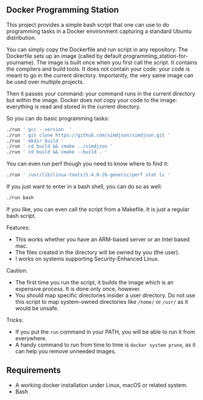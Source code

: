 ## Docker Programming Station


This project provides a simple bash script that one can use to do programming tasks in a
Docker environment capturing a standard Ubuntu distribution. 

You can simply copy the Dockerfile and run script in any repository.
The Dockerfile sets up an image (called by default programming_station-for-yourname). 
The image is built once when you first call the script. It contains the compilers
and build tools. It does not contain your code: your code is meant to go in 
the current directory. Importantly, the very same image can be used over
multiple projects.


Then it passes your command: your command runs in the current
directory but within the image. Docker does not copy your code to the image: everything
is read and stored in the current directory. 

So you can do basic programming tasks:

```bash
./run ' gcc --version  '
./run ' git clone https://github.com/simdjson/simdjson.git '
./run ' mkdir build '
./run ' cd build && cmake ../simdjson '
./run ' cd build && cmake --build . '
```

You can even run perf though you need to know where to find it:

```bash
./run ' /usr/lib/linux-tools/5.4.0-26-generic/perf stat ls '
```

If you just want to enter in a bash shell, you can do so as well:

```bash
./run bash
```

If you like, you can even call the script from a Makefile. It is just a regular bash
script.

Features: 

- This works whether you have an ARM-based server or an Intel based mac.
- The files created in the directory will be owned by you (the user).
- I works on systems supporting Security-Enhanced Linux.

Caution:
- The first time you run the script, it builds the image which is an expensive process. It is done only once, however.
- You should map specific directories insider a user directory. Do not use this script to map system-owned  directories like `/home/` or `/usr/` as it would be unsafe.

Tricks:
- If you put the `run` command in your PATH, you will be able to run it from everywhere.
- A handy command to run from time to time is `docker system prune`, as it can help you remove unneeded images.

## Requirements

- A working docker installation under Linux, macOS or related system.
- Bash


